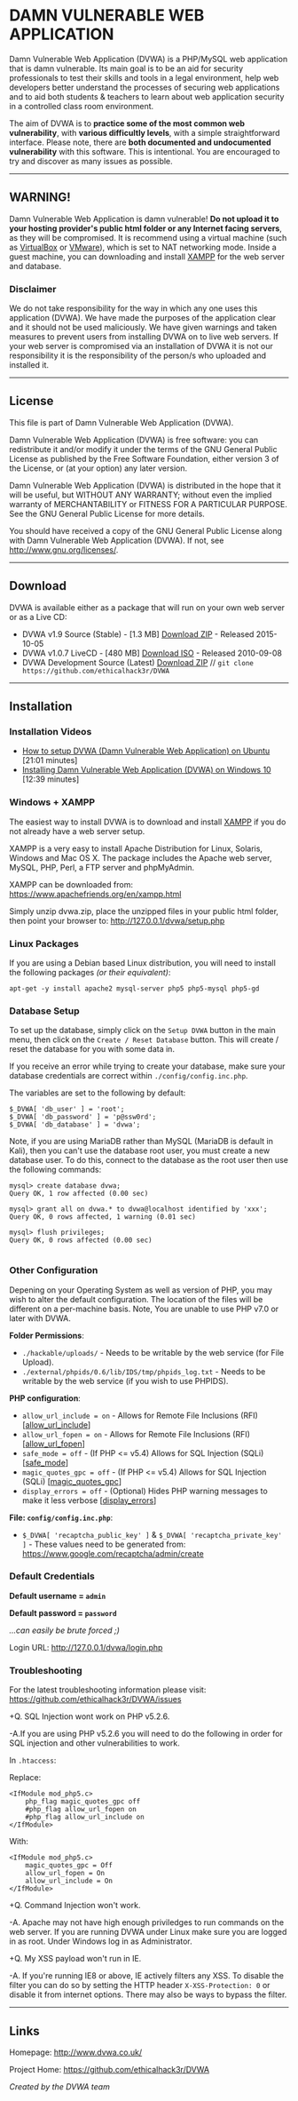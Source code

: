 # DAMN VULNERABLE WEB APPLICATION

Damn Vulnerable Web Application (DVWA) is a PHP/MySQL web application that is damn vulnerable. Its main goal is to be an aid for security professionals to test their skills and tools in a legal environment, help web developers better understand the processes of securing web applications and to aid both students & teachers to learn about web application security in a controlled class room environment.

The aim of DVWA is to **practice some of the most common web vulnerability**, with **various difficultly levels**, with a simple straightforward interface.
Please note, there are **both documented and undocumented vulnerability** with this software. This is intentional. You are encouraged to try and discover as many issues as possible.
- - -

## WARNING!

Damn Vulnerable Web Application is damn vulnerable! **Do not upload it to your hosting provider's public html folder or any Internet facing servers**, as they will be compromised. It is recommend using a virtual machine (such as [VirtualBox](https://www.virtualbox.org/) or [VMware](https://www.vmware.com/)), which is set to NAT networking mode. Inside a guest machine, you can downloading and install [XAMPP](https://www.apachefriends.org/en/xampp.html) for the web server and database.

### Disclaimer

We do not take responsibility for the way in which any one uses this application (DVWA). We have made the purposes of the application clear and it should not be used maliciously. We have given warnings and taken measures to prevent users from installing DVWA on to live web servers. If your web server is compromised via an installation of DVWA it is not our responsibility it is the responsibility of the person/s who uploaded and installed it.

- - -

## License

This file is part of Damn Vulnerable Web Application (DVWA).

Damn Vulnerable Web Application (DVWA) is free software: you can redistribute it and/or modify
it under the terms of the GNU General Public License as published by
the Free Software Foundation, either version 3 of the License, or
(at your option) any later version.

Damn Vulnerable Web Application (DVWA) is distributed in the hope that it will be useful,
but WITHOUT ANY WARRANTY; without even the implied warranty of
MERCHANTABILITY or FITNESS FOR A PARTICULAR PURPOSE.  See the
GNU General Public License for more details.

You should have received a copy of the GNU General Public License
along with Damn Vulnerable Web Application (DVWA).  If not, see http://www.gnu.org/licenses/.

- - -

## Download

DVWA is available either as a package that will run on your own web server or as a Live CD:

  + DVWA v1.9 Source (Stable) - \[1.3 MB\] [Download ZIP](https://github.com/ethicalhack3r/DVWA/archive/v1.9.zip) - Released 2015-10-05
  + DVWA v1.0.7 LiveCD - \[480 MB\] [Download ISO](http://www.dvwa.co.uk/DVWA-1.0.7.iso) - Released 2010-09-08
  + DVWA Development Source (Latest) [Download ZIP](https://github.com/ethicalhack3r/DVWA/archive/master.zip) // `git clone https://github.com/ethicalhack3r/DVWA`

- - -

## Installation

### Installation Videos

- [How to setup DVWA (Damn Vulnerable Web Application) on Ubuntu](https://www.youtube.com/watch?v=5BG6iq_AUvM) [21:01 minutes]
- [Installing Damn Vulnerable Web Application (DVWA) on Windows 10](https://www.youtube.com/watch?v=cak2lQvBRAo) [12:39 minutes]

### Windows + XAMPP

The easiest way to install DVWA is to download and install [XAMPP](https://www.apachefriends.org/en/xampp.html) if you do not already have a web server setup.

XAMPP is a very easy to install Apache Distribution for Linux, Solaris, Windows and Mac OS X. The package includes the Apache web server, MySQL, PHP, Perl, a FTP server and phpMyAdmin.

XAMPP can be downloaded from:
https://www.apachefriends.org/en/xampp.html

Simply unzip dvwa.zip, place the unzipped files in your public html folder, then point your browser to: http://127.0.0.1/dvwa/setup.php

### Linux Packages

If you are using a Debian based Linux distribution, you will need to install the following packages _(or their equivalent)_:

`apt-get -y install apache2 mysql-server php5 php5-mysql php5-gd`

### Database Setup

To set up the database, simply click on the `Setup DVWA` button in the main menu, then click on the `Create / Reset Database` button. This will create / reset the database for you with some data in.

If you receive an error while trying to create your database, make sure your database credentials are correct within `./config/config.inc.php`.

The variables are set to the following by default:

```
$_DVWA[ 'db_user' ] = 'root';
$_DVWA[ 'db_password' ] = 'p@ssw0rd';
$_DVWA[ 'db_database' ] = 'dvwa';
```

Note, if you are using MariaDB rather than MySQL (MariaDB is default in Kali), then you can't use the database root user, you must create a new database user. To do this, connect to the database as the root user then use the following commands:

```
mysql> create database dvwa;
Query OK, 1 row affected (0.00 sec)

mysql> grant all on dvwa.* to dvwa@localhost identified by 'xxx';
Query OK, 0 rows affected, 1 warning (0.01 sec)

mysql> flush privileges;
Query OK, 0 rows affected (0.00 sec)


```

### Other Configuration

Depening on your Operating System as well as version of PHP, you may wish to alter the default configuration. The location of the files will be different on a per-machine basis.
Note, You are unable to use PHP v7.0 or later with DVWA.

**Folder Permissions**:

* `./hackable/uploads/` - Needs to be writable by the web service (for File Upload).
* `./external/phpids/0.6/lib/IDS/tmp/phpids_log.txt` - Needs to be writable by the web service (if you wish to use PHPIDS).

**PHP configuration**:

* `allow_url_include = on` - Allows for Remote File Inclusions (RFI)   [[allow_url_include](https://secure.php.net/manual/en/filesystem.configuration.php#ini.allow-url-include)]
* `allow_url_fopen = on` -  Allows for Remote File Inclusions (RFI)    [[allow_url_fopen](https://secure.php.net/manual/en/filesystem.configuration.php#ini.allow-url-fopen)]
* `safe_mode = off` - (If PHP <= v5.4) Allows for SQL Injection (SQLi) [[safe_mode](https://secure.php.net/manual/en/features.safe-mode.php)]
* `magic_quotes_gpc = off` - (If PHP <= v5.4) Allows for SQL Injection (SQLi) [[magic_quotes_gpc](https://secure.php.net/manual/en/security.magicquotes.php)]
* `display_errors = off` - (Optional) Hides PHP warning messages to make it less verbose [[display_errors](https://secure.php.net/manual/en/errorfunc.configuration.php#ini.display-errors)]

**File: `config/config.inc.php`**:

* `$_DVWA[ 'recaptcha_public_key' ]` & `$_DVWA[ 'recaptcha_private_key' ]` - These values need to be generated from: https://www.google.com/recaptcha/admin/create

### Default Credentials

**Default username = `admin`**

**Default password = `password`**

_...can easily be brute forced ;)_

Login URL: http://127.0.0.1/dvwa/login.php

### Troubleshooting

For the latest troubleshooting information please visit:
https://github.com/ethicalhack3r/DVWA/issues

+Q. SQL Injection wont work on PHP v5.2.6.

-A.If you are using PHP v5.2.6 you will need to do the following in order for SQL injection and other vulnerabilities to work.

In `.htaccess`:

Replace:

```
<IfModule mod_php5.c>
    php_flag magic_quotes_gpc off
    #php_flag allow_url_fopen on
    #php_flag allow_url_include on
</IfModule>
```

With:

```
<IfModule mod_php5.c>
    magic_quotes_gpc = Off
    allow_url_fopen = On
    allow_url_include = On
</IfModule>
```

+Q. Command Injection won't work.

-A. Apache may not have high enough priviledges to run commands on the web server. If you are running DVWA under Linux make sure you are logged in as root. Under Windows log in as Administrator.

+Q. My XSS payload won't run in IE.

-A. If you're running IE8 or above, IE actively filters any XSS. To disable the filter you can do so by setting the HTTP header `X-XSS-Protection: 0` or disable it from internet options. There may also be ways to bypass the filter.

- - -

## Links

Homepage: http://www.dvwa.co.uk/

Project Home: https://github.com/ethicalhack3r/DVWA

*Created by the DVWA team*
